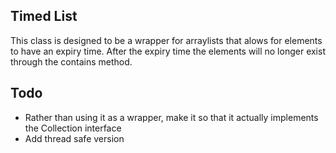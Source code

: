 ## Timed List
This class is designed to be a wrapper for arraylists that alows for elements to have an expiry time. After the expiry time the elements will no longer exist through the contains method.

## Todo

* Rather than using it as a wrapper, make it so that it actually implements the Collection interface
* Add thread safe version